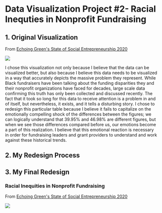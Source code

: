 # Data Visualization Project #2- Racial Inequties in Nonprofit Fundraising
## 1. Original Visualization
From [Echoing Green's State of Social Entrepreneurship 2020](https://echoinggreen.org/news/state-of-social-entrepreneurship-2020/)
<div class='tableauPlaceholder' id='viz1605479164405' style='position: relative'><noscript><a href='#'><img alt=' ' src='https:&#47;&#47;public.tableau.com&#47;static&#47;images&#47;20&#47;2020-SSE&#47;BarriersToCapital&#47;1_rss.png' style='border: none' /></a></noscript><object class='tableauViz'  style='display:none;'><param name='host_url' value='https%3A%2F%2Fpublic.tableau.com%2F' /> <param name='embed_code_version' value='3' /> <param name='site_root' value='' /><param name='name' value='2020-SSE&#47;BarriersToCapital' /><param name='tabs' value='no' /><param name='toolbar' value='yes' /><param name='static_image' value='https:&#47;&#47;public.tableau.com&#47;static&#47;images&#47;20&#47;2020-SSE&#47;BarriersToCapital&#47;1.png' /> <param name='animate_transition' value='yes' /><param name='display_static_image' value='yes' /><param name='display_spinner' value='yes' /><param name='display_overlay' value='yes' /><param name='display_count' value='yes' /></object></div>                <script type='text/javascript'>                    var divElement = document.getElementById('viz1605479164405');                    var vizElement = divElement.getElementsByTagName('object')[0];                    vizElement.style.width='1016px';vizElement.style.height='991px';                    var scriptElement = document.createElement('script');                    scriptElement.src = 'https://public.tableau.com/javascripts/api/viz_v1.js';                    vizElement.parentNode.insertBefore(scriptElement, vizElement);                </script>


I chose this visualization not only because I believe that the data can be visualized better, but also because I believe this data needs to be visualized in a way that accurately depicts the massive problem they represent. While Black fundraisers have been talking about the funding disparities they and their nonprofit organizations have faced for decades, large scale data confirming this truth has only been collected and discussed recently. The fact that it took so long for this data to receive attention is a problem in and of itself, but nevertheless, it exists, and it tells a disturbing story. I chose to redesign this particular table because I believe it fails to capitalize on the emotionally compelling shock of the differences between the figures; we can logically understand that 39.95% and 46.98% are different figures, but when we see those differences compared before us, our emotions become a part of this realization. I believe that this emotional reaction is necessary in order for fundraising leaders and grant providers to understand and work against these historical trends.

## 2. My Redesign Process


## 3. My Final Redesign
### Racial Inequities in Nonprofit Fundraising
From [Echoing Green's State of Social Entrepreneurship 2020](https://echoinggreen.org/news/state-of-social-entrepreneurship-2020/)
<div class='tableauPlaceholder' id='viz1605481521779' style='position: relative'><noscript><a href='#'><img alt=' ' src='https:&#47;&#47;public.tableau.com&#47;static&#47;images&#47;Fu&#47;FundraisingInequity_StandardView_Smaller_Final&#47;Dashboard1&#47;1_rss.png' style='border: none' /></a></noscript><object class='tableauViz'  style='display:none;'><param name='host_url' value='https%3A%2F%2Fpublic.tableau.com%2F' /> <param name='embed_code_version' value='3' /> <param name='site_root' value='' /><param name='name' value='FundraisingInequity_StandardView_Smaller_Final&#47;Dashboard1' /><param name='tabs' value='no' /><param name='toolbar' value='yes' /><param name='static_image' value='https:&#47;&#47;public.tableau.com&#47;static&#47;images&#47;Fu&#47;FundraisingInequity_StandardView_Smaller_Final&#47;Dashboard1&#47;1.png' /> <param name='animate_transition' value='yes' /><param name='display_static_image' value='yes' /><param name='display_spinner' value='yes' /><param name='display_overlay' value='yes' /><param name='display_count' value='yes' /><param name='language' value='en' /></object></div>                <script type='text/javascript'>                    var divElement = document.getElementById('viz1605481521779');                    var vizElement = divElement.getElementsByTagName('object')[0];                    if ( divElement.offsetWidth > 800 ) { vizElement.style.width='1000px';vizElement.style.height='1427px';} else if ( divElement.offsetWidth > 500 ) { vizElement.style.width='1000px';vizElement.style.height='1427px';} else { vizElement.style.width='100%';vizElement.style.height='727px';}                     var scriptElement = document.createElement('script');                    scriptElement.src = 'https://public.tableau.com/javascripts/api/viz_v1.js';                    vizElement.parentNode.insertBefore(scriptElement, vizElement);                </script>


